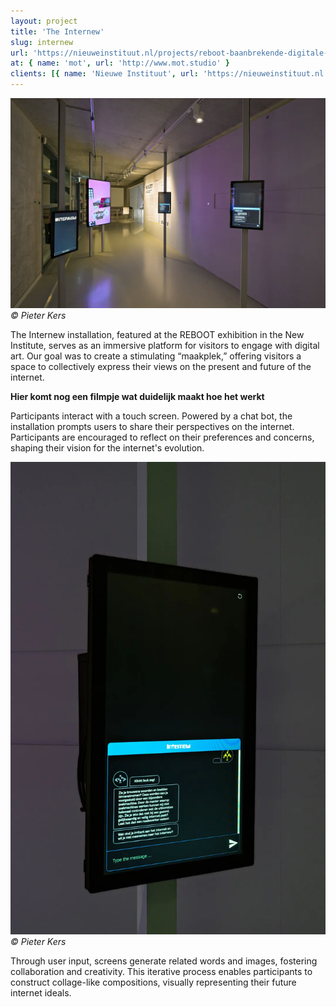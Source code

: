 ```yaml
---
layout: project
title: 'The Internew'
slug: internew
url: 'https://nieuweinstituut.nl/projects/reboot-baanbrekende-digitale-kunst/maakplek-internew'
at: { name: 'mot', url: 'http://www.mot.studio' }
clients: [{ name: 'Nieuwe Instituut', url: 'https://nieuweinstituut.nl' }]
---
```


![The Internew](./internew.png)
*© Pieter Kers*

The Internew installation, featured at the REBOOT exhibition in the New Institute, serves as an immersive platform for visitors to engage with digital art. Our goal was to create a stimulating “maakplek,” offering visitors a space to collectively express their views on the present and future of the internet.

**Hier komt nog een filmpje wat duidelijk maakt hoe het werkt**

Participants interact with a touch screen. Powered by a chat bot, the installation prompts users to share their perspectives on the internet. Participants are encouraged to reflect on their preferences and concerns, shaping their vision for the internet's evolution.

![The Internew](./internew-2.png)
*© Pieter Kers*

Through user input, screens generate related words and images, fostering collaboration and creativity. This iterative process enables participants to construct collage-like compositions, visually representing their future internet ideals.
